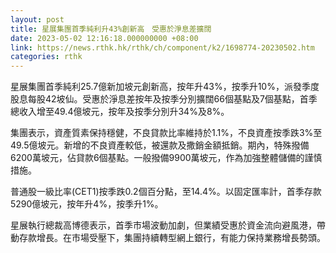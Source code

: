 ```yaml
---
layout: post
title: 星展集團首季純利升43%創新高　受惠於淨息差擴闊
date: 2023-05-02 12:16:18.000000000 +08:00
link: https://news.rthk.hk/rthk/ch/component/k2/1698774-20230502.htm
categories: rthk
---
```


星展集團首季純利25.7億新加坡元創新高，按年升43%，按季升10%，派發季度股息每股42坡仙。受惠於淨息差按年及按季分別擴闊66個基點及7個基點，首季總收入增至49.4億坡元，按年及按季分別升34%及8%。

集團表示，資產質素保持穩健，不良貸款比率維持於1.1%，不良資產按季跌3%至49.5億坡元。新增的不良資產較低，被還款及撒銷金額抵銷。期內，特殊撥備6200萬坡元，佔貸款6個基點。一般撥備9900萬坡元，作為加強整體儲備的謹慎措施。

普通股一級比率(CET1)按季跌0.2個百分點，至14.4%。以固定匯率計，首季存款5290億坡元，按年升4%，按季升1%。

星展執行總裁高博德表示，首季市場波動加劇，但業績受惠於資金流向避風港，帶動存款增長。在市場受壓下，集團持續轉型網上銀行，有能力保持業務增長勢頭。
